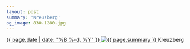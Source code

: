 ```yaml
---
layout: post
summary: 'Kreuzberg'
og_image: 830-1280.jpg
---
```


<p>
 <time>
  <a href="/830">
   {{ page.date | date: "%B %-d, %Y" }}
  </a>
 </time>
 <a href="/830">
  <img alt="{{ page.summary }}" data-taken="5/26/2019" sizes="(min-width: 700px) 50vw, calc(100vw - 2rem)" src="{{ site.assets_url }}/830-640.jpg" srcset="{{ site.assets_url }}/830-320.jpg 320w, {{ site.assets_url }}/830-640.jpg 640w, {{ site.assets_url }}/830-960.jpg 960w, {{ site.assets_url }}/830-1280.jpg 1280w"/>
 </a>
 <span>
  Kreuzberg
 </span>
</p>
